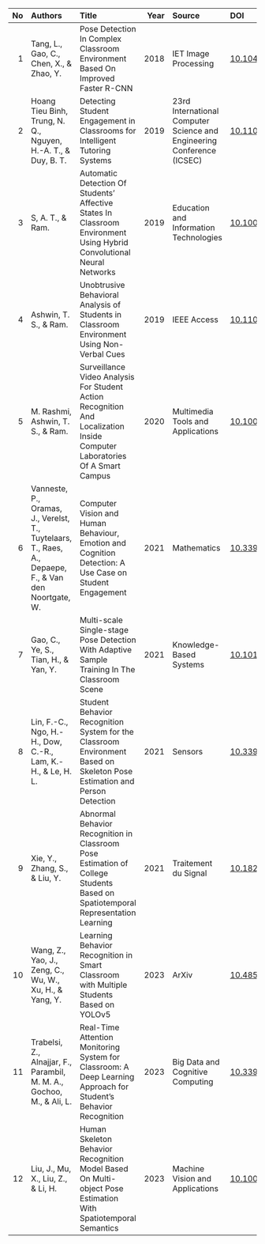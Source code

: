 |   No | Authors                                                                                               | Title                                                                                                                          |   Year | Source                                                                 | DOI                                                                                |
|-----:|:------------------------------------------------------------------------------------------------------|:-------------------------------------------------------------------------------------------------------------------------------|-------:|:-----------------------------------------------------------------------|:-----------------------------------------------------------------------------------|
|    1 | Tang, L., Gao, C., Chen, X., & Zhao, Y.                                                               | Pose Detection In Complex Classroom Environment Based On Improved Faster R-CNN                                                 |   2018 | IET Image Processing                                                   | [10.1049/iet-ipr.2018.5905](https://doi.org/10.1049/iet-ipr.2018.5905)             |
|    2 | Hoang Tieu Binh, Trung, N. Q., Nguyen, H.-A. T., & Duy, B. T.                                         | Detecting Student Engagement in Classrooms for Intelligent Tutoring Systems                                                    |   2019 | 23rd International Computer Science and Engineering Conference (ICSEC) | [10.1109/ICSEC47112.2019.8974739](https://doi.org/10.1109/ICSEC47112.2019.8974739) |
|    3 | S, A. T., & Ram.                                                                                      | Automatic Detection Of Students’ Affective States In Classroom Environment Using Hybrid Convolutional Neural Networks          |   2019 | Education and Information Technologies                                 | [10.1007/s10639-019-10004-6](https://doi.org/10.1007/s10639-019-10004-6)           |
|    4 | Ashwin, T. S., & Ram.                                                                                 | Unobtrusive Behavioral Analysis of Students in Classroom Environment Using Non-Verbal Cues                                     |   2019 | IEEE Access                                                            | [10.1109/ACCESS.2019.2947519](https://doi.org/10.1109/ACCESS.2019.2947519)         |
|    5 | M. Rashmi, Ashwin, T. S., & Ram.                                                                      | Surveillance Video Analysis For Student Action Recognition And Localization Inside Computer Laboratories Of A Smart Campus     |   2020 | Multimedia Tools and Applications                                      | [10.1007/s11042-020-09741-5](https://doi.org/10.1007/s11042-020-09741-5)           |
|    6 | Vanneste, P., Oramas, J., Verelst, T., Tuytelaars, T., Raes, A., Depaepe, F., & Van den Noortgate, W. | Computer Vision and Human Behaviour, Emotion and Cognition Detection: A Use Case on Student Engagement                         |   2021 | Mathematics                                                            | [10.3390/math9030287](https://doi.org/10.3390/math9030287)                         |
|    7 | Gao, C., Ye, S., Tian, H., & Yan, Y.                                                                  | Multi-scale Single-stage Pose Detection With Adaptive Sample Training In The Classroom Scene                                   |   2021 | Knowledge-Based Systems                                                | [10.1016/j.knosys.2021.107008](https://doi.org/10.1016/j.knosys.2021.107008)       |
|    8 | Lin, F.-C., Ngo, H.-H., Dow, C.-R., Lam, K.-H., & Le, H. L.                                           | Student Behavior Recognition System for the Classroom Environment Based on Skeleton Pose Estimation and Person Detection       |   2021 | Sensors                                                                | [10.3390/s21165314](https://doi.org/10.3390/s21165314)                             |
|    9 | Xie, Y., Zhang, S., & Liu, Y.                                                                         | Abnormal Behavior Recognition in Classroom Pose Estimation of College Students Based on Spatiotemporal Representation Learning |   2021 | Traitement du Signal                                                   | [10.18280/ts.380109](https://doi.org/10.18280/ts.380109)                           |
|   10 | Wang, Z., Yao, J., Zeng, C., Wu, W., Xu, H., & Yang, Y.                                               | Learning Behavior Recognition in Smart Classroom with Multiple Students Based on YOLOv5                                        |   2023 | ArXiv                                                                  | [10.48550/arXiv.2303.10916](https://doi.org/10.48550/arXiv.2303.10916)             |
|   11 | Trabelsi, Z., Alnajjar, F., Parambil, M. M. A., Gochoo, M., & Ali, L.                                 | Real-Time Attention Monitoring System for Classroom: A Deep Learning Approach for Student’s Behavior Recognition               |   2023 | Big Data and Cognitive Computing                                       | [10.3390/bdcc7010048](https://doi.org/10.3390/bdcc7010048)                         |
|   12 | Liu, J., Mu, X., Liu, Z., & Li, H.                                                                    | Human Skeleton Behavior Recognition Model Based On Multi-object Pose Estimation With Spatiotemporal Semantics                  |   2023 | Machine Vision and Applications                                        | [10.1007/s00138-023-01396-0](https://doi.org/10.1007/s00138-023-01396-0)           |